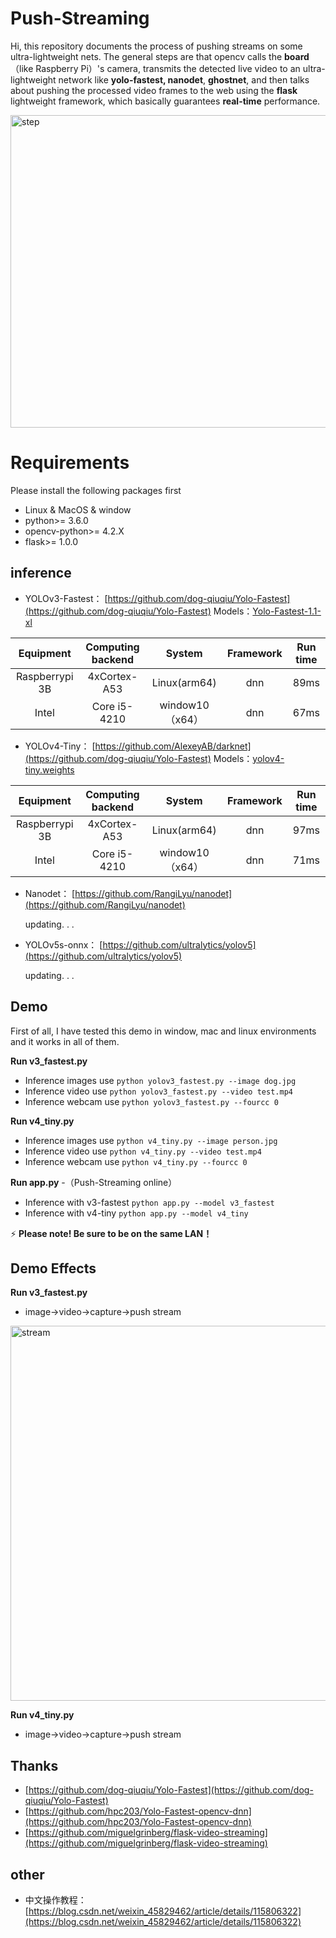 # Push-Streaming

Hi, this repository documents the process of pushing streams on some ultra-lightweight nets. The general steps are that opencv calls the **board**（like Raspberry Pi）'s camera, transmits the detected live video to an ultra-lightweight network like **yolo-fastest, nanodet**, **ghostnet**, and then talks about pushing the processed video frames to the web using the **flask** lightweight framework, which basically guarantees **real-time** performance.

<img src="https://github.com/pengtougu/Push-Streaming/blob/master/result/step.png" width="700" height="500" alt="step"/><br/>

# Requirements

Please install the following packages first
-   Linux & MacOS & window
- python>= 3.6.0
- opencv-python>= 4.2.X
- flask>= 1.0.0
## inference
- YOLOv3-Fastest： [https://github.com/dog-qiuqiu/Yolo-Fastest](https://github.com/dog-qiuqiu/Yolo-Fastest)
    Models：[Yolo-Fastest-1.1-xl](https://github.com/dog-qiuqiu/Yolo-Fastest/tree/master/ModelZoo/yolo-fastest-1.1_coco)
    
Equipment | Computing backend | System | Framework | Run time
 :-----:|:-----:|:-----:|:----------:|:----:|
Raspberrypi 3B| 4xCortex-A53 | Linux(arm64) | dnn | 89ms
Intel | Core i5-4210 | window10（x64） | dnn | 67ms


- YOLOv4-Tiny： [https://github.com/AlexeyAB/darknet](https://github.com/dog-qiuqiu/Yolo-Fastest)
    Models：[yolov4-tiny.weights](https://github.com/AlexeyAB/darknet/releases/download/darknet_yolo_v4_pre/yolov4-tiny.weights)

Equipment | Computing backend | System | Framework | Run time
 :-----:|:-----:|:-----:|:----------:|:----:|
Raspberrypi 3B| 4xCortex-A53 | Linux(arm64) | dnn | 97ms
Intel | Core i5-4210 | window10（x64） | dnn | 71ms


- Nanodet： [https://github.com/RangiLyu/nanodet](https://github.com/RangiLyu/nanodet)


   updating. . . 

- YOLOv5s-onnx： [https://github.com/ultralytics/yolov5](https://github.com/ultralytics/yolov5)


   updating. . . 


## Demo

First of all, I have tested this demo in window, mac and linux environments and it works in all of them.

**Run v3_fastest.py**
-  	Inference images use ```python yolov3_fastest.py --image dog.jpg```
-   Inference video use ```python yolov3_fastest.py --video test.mp4```
-   Inference webcam use ```python yolov3_fastest.py --fourcc 0```

**Run v4_tiny.py**
-  	Inference images use ```python v4_tiny.py --image person.jpg```
-   Inference video use ```python v4_tiny.py --video test.mp4```
-   Inference webcam use ```python v4_tiny.py --fourcc 0```

**Run app.py**    -（Push-Streaming online）

-  	Inference with v3-fastest ```python app.py --model v3_fastest```
-   Inference with v4-tiny ```python app.py --model v4_tiny```

⚡  **Please note! Be sure to be on the same LAN！**
##  Demo Effects
**Run v3_fastest.py**

-  	image→video→capture→push stream

<img src="https://github.com/pengtougu/Push-Streaming/blob/master/result/v3_merge.png" width="700" height="600" alt="stream"/><br/>

**Run v4_tiny.py**

-  	image→video→capture→push stream

##  Thanks

-   [https://github.com/dog-qiuqiu/Yolo-Fastest](https://github.com/dog-qiuqiu/Yolo-Fastest)
-   [https://github.com/hpc203/Yolo-Fastest-opencv-dnn](https://github.com/hpc203/Yolo-Fastest-opencv-dnn)
-  [https://github.com/miguelgrinberg/flask-video-streaming](https://github.com/miguelgrinberg/flask-video-streaming)


##  other
-   中文操作教程：[https://blog.csdn.net/weixin_45829462/article/details/115806322](https://blog.csdn.net/weixin_45829462/article/details/115806322)

